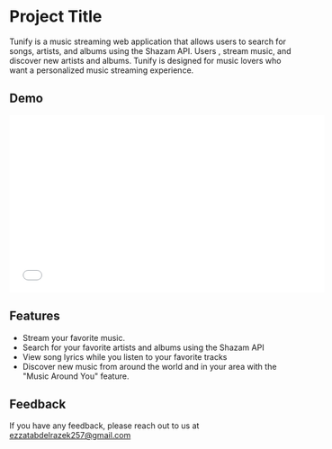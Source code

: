 
# Project Title

Tunify is a music streaming web application that allows users to search for songs, artists, and albums using the Shazam API. Users , stream music, and discover new artists and albums. Tunify is designed for music lovers who want a personalized music streaming experience.

## Demo
<iframe width="560" height="315" src="[https://www.youtube.com/embed/VIDEO_ID](https://drive.google.com/file/d/1oqMII8FHCJLCFzQE3Q85T9C3GEoMPUm9/view?usp=share_link)" frameborder="0" allowfullscreen></iframe>


## Features

- Stream your favorite music.
- Search for your favorite artists and albums using the Shazam API
- View song lyrics while you listen to your favorite tracks
- Discover new music from around the world and in your area with the "Music Around You" feature.


## Feedback

If you have any feedback, please reach out to us at ezzatabdelrazek257@gmail.com

